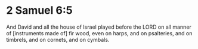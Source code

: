 # 2 Samuel 6:5

And David and all the house of Israel played before the LORD on all manner of [instruments made of] fir wood, even on harps, and on psalteries, and on timbrels, and on cornets, and on cymbals.